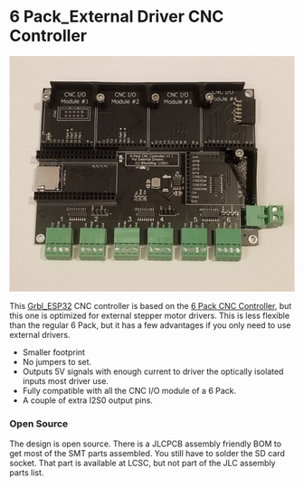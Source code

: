 # 6 Pack_External Driver CNC Controller

<img src="https://github.com/bdring/6_Pack_External_Drivers/blob/main/images/photo1.jpg" width="600">

This [Grbl_ESP32](https://github.com/bdring/Grbl_Esp32) CNC controller is based on the [6 Pack CNC Controller](https://github.com/bdring/6-Pack_CNC_Controller), but this one is optimized for external stepper motor drivers. This is less flexible than the regular 6 Pack, but it has a few advantages if you only need to use external drivers.

- Smaller footprint
- No jumpers to set.
- Outputs 5V signals with enough current to driver the optically isolated inputs most driver use.
- Fully compatible with all the CNC I/O module of a 6 Pack.
- A couple of extra I2S0 output pins.

### Open Source

The design is open source. There is a JLCPCB assembly friendly BOM to get most of the SMT parts assembled. You still have to solder the SD card socket. That part is available at LCSC, but not part of the JLC assembly parts list. 
